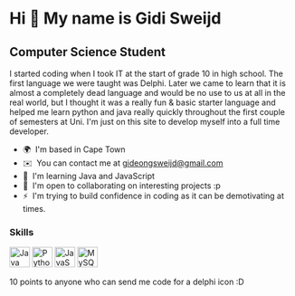 Hi 👋 My name is Gidi Sweijd
============================

Computer Science Student
------------------------

I started coding when I took IT at the start of grade 10 in high school. The first language we were taught was Delphi. Later we came to learn that it is almost a completely dead language and would be no use to us at all in the real world, but I thought it was a really fun & basic starter language and helped me learn python and java really quickly throughout the first couple of semesters at Uni. I'm just on this site to develop myself into a full time developer.

* 🌍  I'm based in Cape Town
* ✉️  You can contact me at [gideongsweijd@gmail.com](mailto:gideongsweijd@gmail.com)
* 🧠  I'm learning Java and JavaScript
* 🤝  I'm open to collaborating on interesting projects :p
* ⚡  I'm trying to build confidence in coding as it can be demotivating at times.

### Skills

<p align="left">
<a href="https://www.oracle.com/java/" target="_blank" rel="noreferrer"><img src="https://raw.githubusercontent.com/danielcranney/readme-generator/main/public/icons/skills/java-colored.svg" width="36" height="36" alt="Java" /></a>
<a href="https://www.python.org/" target="_blank" rel="noreferrer"><img src="https://raw.githubusercontent.com/danielcranney/readme-generator/main/public/icons/skills/python-colored.svg" width="36" height="36" alt="Python" /></a>
<a href="https://developer.mozilla.org/en-US/docs/Web/JavaScript" target="_blank" rel="noreferrer"><img src="https://raw.githubusercontent.com/danielcranney/readme-generator/main/public/icons/skills/javascript-colored.svg" width="36" height="36" alt="JavaScript" /></a>
<a href="https://www.mysql.com/" target="_blank" rel="noreferrer"><img src="https://raw.githubusercontent.com/danielcranney/readme-generator/main/public/icons/skills/mysql-colored.svg" width="36" height="36" alt="MySQL" /></a>
</p>

10 points to anyone who can send me code for a delphi icon :D
